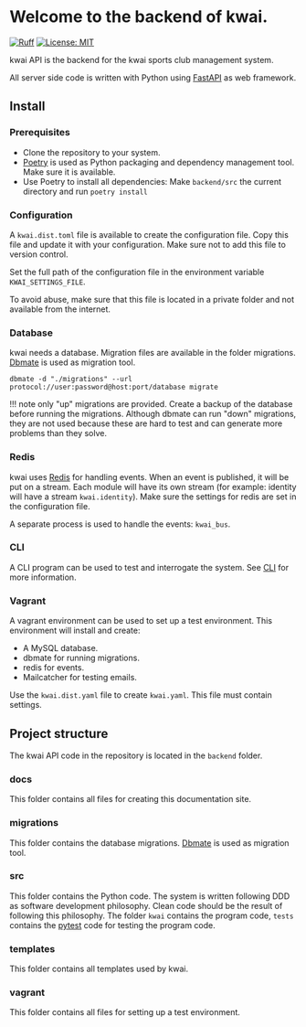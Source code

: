 # Welcome to the backend of kwai.

[![Ruff](https://img.shields.io/endpoint?url=https://raw.githubusercontent.com/astral-sh/ruff/main/assets/badge/v2.json)](https://github.com/astral-sh/ruff)
[![License: MIT](https://img.shields.io/badge/License-MIT-yellow.svg)](https://opensource.org/licenses/MIT)

kwai API is the backend for the kwai sports club management system.

All server side code is written with Python using [FastAPI](https://fastapi.tiangolo.com/) as web framework.

## Install

### Prerequisites
 
+ Clone the repository to your system.
+ [Poetry](https://python-poetry.org/) is used as Python packaging and
dependency management tool. Make sure it is available.
+ Use Poetry to install all dependencies: Make `backend/src` the current directory 
and run `poetry install`

### Configuration

A `kwai.dist.toml` file is available to create the configuration file.
Copy this file and update it with your configuration. Make sure not to add
this file to version control.

Set the full path of the configuration file in the environment variable `KWAI_SETTINGS_FILE`.  

To avoid abuse, make sure that this file is located in a private folder and not
available from the internet.

### Database

kwai needs a database. Migration files are available in the folder migrations.
[Dbmate](https://github.com/amacneil/dbmate) is used as migration tool.

```console
dbmate -d "./migrations" --url protocol://user:password@host:port/database migrate
```

!!! note
    only "up" migrations are provided. Create a backup of the database before 
    running the migrations. Although dbmate can run "down" migrations, they are not
    used because these are hard to test and can generate more problems than they solve.

### Redis
kwai uses [Redis](https://redis.io) for handling events. When an event is published, it will be put on a stream.
Each module will have its own stream (for example: identity will have a stream `kwai.identity`).
Make sure the settings for redis are set in the configuration file.

A separate process is used to handle the events: `kwai_bus`.

### CLI
A CLI program can be used to test and interrogate the system. See [CLI](cli.md) for more information.

### Vagrant

A vagrant environment can be used to set up a test environment.
This environment will install and create:

+ A MySQL database.
+ dbmate for running migrations.
+ redis for events.
+ Mailcatcher for testing emails.

Use the `kwai.dist.yaml` file to create `kwai.yaml`. This file must contain settings.

## Project structure

The kwai API code in the repository is located in the `backend` folder.

### docs

This folder contains all files for creating this documentation site.

### migrations

This folder contains the database migrations.
[Dbmate](https://github.com/amacneil/dbmate) is used as migration tool.

### src

This folder contains the Python code. The system is written following DDD as software development philosophy. 
Clean code should be the result of following this philosophy. The folder `kwai` contains the 
program code, `tests` contains the [pytest](https://pytest.org) code for testing the program code.

### templates

This folder contains all templates used by kwai.

### vagrant

This folder contains all files for setting up a test environment.
